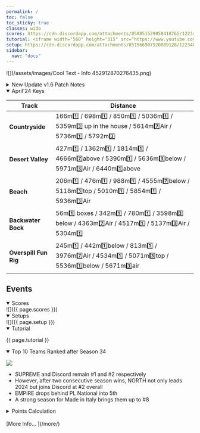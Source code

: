 ```yaml
---
permalink: /
toc: false
toc_sticky: true
classes: wide
scores: https://cdn.discordapp.com/attachments/858851529058418765/1223423252265959455/IMG_4558.png?ex=6619ccb1&is=660757b1&hm=656a8177b60d5f84ef3b402f5e3a141ead7d01cdf9a201c9299124c659247427&
tutorial: <iframe width="560" height="315" src="https://www.youtube.com/embed/JRWvNHjliog?si=rwVwfCaf7PstfAa_&amp;start=147" title="YouTube video player" frameborder="0" allow="accelerometer; autoplay; clipboard-write; encrypted-media; gyroscope; picture-in-picture; web-share" referrerpolicy="strict-origin-when-cross-origin" allowfullscreen></iframe>
setup: https://cdn.discordapp.com/attachments/851566907920089128/1223480810955472976/Image.png?ex=661a024c&is=66078d4c&hm=c3395822d210142e33f5fceeb229217bbb1ce35da5fbeaae8c8bc43b86e2bbde&
sidebar:
  nav: "docs"
---
```

![](/assets/images/Cool Text - Info 452912870276435.png)  

<!--
![](https://cdn.discordapp.com/attachments/806343355264401478/848994894865104896/cooltext385495335534000.png)  

<details  markdown="block">
  <summary>
    Table of contents
  </summary>
  {: .text-delta }
1. TOC
{:toc} 
</details> -->  

<details  markdown="block" >
  <summary> 
   New Update v1.6 Patch Notes
  </summary>  
	
![](https://fingersoft.com/app/uploads/2024/03/hcr2-rollout-mar2024.jpg)  

- New Vehicle: Hover Bike
- New Feature: League Tasks
	- Progress along the Trophy Road for extra rewards specific to your driver rank that will help prepare you for future challenges and Teams Mode races!
- Garage Editor Improvements: You can now stack objects and view other people’s garage setups!
- Track Editor Improvements: There is now an expert mode toggle, which enables advanced tools, such as a flattening brush or camera zoom trigger controls
- Mega Chest: A new way to earn precious resources
- New Cups: Parkway Driving, Lift Off Land
- Scooter Wings Tune Part balance tweaks
- Various bug fixes

</details>  

<details  markdown="block" open>
  <summary> 
   April'24 Keys
  </summary>  

Track | Distance 
-- | --  
**Countryside** | 166m1️⃣ / 698m1️⃣ / 850m1️⃣ / 5036m1️⃣ / 5359m3️⃣ up in the house / 5614m7️⃣Air / 5736m1️⃣ / 5792m3️⃣  
**Desert Valley** | 427m1️⃣ / 1362m1️⃣ / 1814m1️⃣ / 4666m7️⃣above / 5390m1️⃣ / 5636m3️⃣below / 5971m3️⃣Air / 6440m1️⃣above  
**Beach** | 206m1️⃣ / 476m1️⃣ / 988m1️⃣ / 4555m7️⃣below / 5118m3️⃣top / 5010m1️⃣ / 5854m1️⃣ / 5936m3️⃣Air  
**Backwater Bock** | 56m1️⃣ boxes / 342m1️⃣ / 780m1️⃣ / 3598m3️⃣ below / 4363m7️⃣Air / 4517m1️⃣ / 5137m3️⃣Air / 5304m1️⃣  
**Overspill Fun Rig** | 245m1️⃣ / 442m1️⃣below / 813m1️⃣ / 3976m7️⃣Air / 4534m1️⃣ / 5071m3️⃣top / 5536m1️⃣below / 5671m3️⃣air


</details>  

## Events  

<details  markdown="block" open>
  <summary> 
   Scores
  </summary>
![]({{ page.scores }})  
</details>  


<details  markdown="block" open>
  <summary> 
   Setups
  </summary>
![]({{ page.setup }})  

</details>

<details  markdown="block" open>
  <summary> 
   Tutorial
  </summary>

{{ page.tutorial }}
&nbsp;
</details>


<details  markdown="block" open>
  <summary> 
   Top 10 Teams Ranked after Season 34
  </summary>

![](https://cdn.discordapp.com/attachments/858336498159714324/1213347108980129832/image0.jpg?ex=6607998d&is=65f5248d&hm=f32ae667150b6f6680c9864c6e6d0fd054df14057ee5b71b65cc8c7eb6be6680&)

- SUPREME and Discord remain #1 and #2 respectively
- However, after two consecutive season wins, NORTH not only leads 2024 but joins Discord at #2 overall
- EMPIRE drops behind PL National into 5th
- A strong season for Made in Italy brings them up to #8  
<details markdown="block" >  
  <summary>  
      Points Calculation  
  </summary>  
  
{% capture notice-3 %}	
One season of ~15 matches is just not enough to determine the best HCR2 team.  So I came up with a simple method that takes into account placings from previous seasons.  This should provide a more stable and accurate ranking.  Teams do change over time, so I felt that placings in previous seasons should be less relevant as time passes by.
- ## **Most recent season**: 1st=12 points, 2nd=11 points, 3rd=10 points, … 12th = 1 point
- **Previous season**: 1st=11 points, 2nd=10 points, 3rd=9points, … 11th = 1 point
- **Two seasons ago**: 1st=10 points, 2nd=9 points, 3rd=8points, … 10th = 1 point
I.e. reducing by 1 point the value of each placement for every previous season.  Accordingly, seasons played more than a year ago will not count.
	
In table format: Points awarded according to final placement in previous seasons, where 0 was the final ranks in the last full season,  -1 is one season before, etc. 
```
Season ┃  1  2  3  4  5  6  7  8  9 10 11 12
━━━━━━━╋━━━━━━━━━━━━━━━━━━━━━━━━━━━━━━━━━━━━━
   0   ┃ 12 11 10  9  8  7  6  5  4  3  2  1
  -1   ┃ 11 10  9  8  7  6  5  4  3  2  1
  -2   ┃ 10  9  8  7  6  5  4  3  2  1
  -3   ┃  9  8  7  6  5  4  3  2  1
  -4   ┃  8  7  6  5  4  3  2  1
  -5   ┃  7  6  5  4  3  2  1
  -6   ┃  6  5  4  3  2  1
  -7   ┃  5  4  3  2  1
  -8   ┃  4  3  2  1
  -9   ┃  3  2  1
  -10  ┃  2  1
  -11  ┃  1
```
{% endcapture %}

<div class="notice">{{ notice-3 | markdownify }}</div>

 </details>  
&nbsp;  
</details> 
[More Info… ](/more/)
